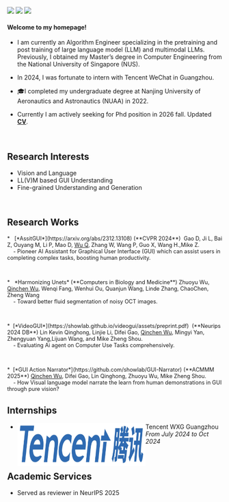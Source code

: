 [![](https://img.shields.io/badge/github-blue?logo=github)](https://github.com/frank6200db)    [![](https://img.shields.io/badge/Google_Scholar-blue?logo=google-scholar)]("https://scholar.google.com/citations?user=PcnkW94AAAAJ&hl=en")     [![](https://img.shields.io/badge/Email-red?logo=gmail&logoColor=white)](qinchen.wu62@gmail.com)

#### Welcome to my homepage! 
- I am currently an Algorithm Engineer specializing in the pretraining and post training of large language model (LLM) and multimodal LLMs. Previously, I obtained my Master’s degree in Computer Engineering from the National University of Singapore (NUS).
- In 2024, I was fortunate to intern with Tencent WeChat in Guangzhou.
- 🎓I completed my undergraduate degree at Nanjing University of Aeronautics and Astronautics (NUAA) in 2022. 

- Currently I am actively seeking for Phd position in 2026 fall. Updated [**CV**](static/assets/qinchen_wu_cv.pdf).



<br>

## Research Interests
- Vision and Language
- LL(V)M based GUI Understanding
- Fine-grained Understanding and Generation

<br>

## Research Works
<p style="font-size: 0.9em;">
*   [*AssitGUI*](https://arxiv.org/abs/2312.13108) (**CVPR 2024**)  Gao D, Ji L, Bai Z, Ouyang M, Li P, Mao D, <u>Wu Q</u>, Zhang W, Wang P, Guo X, Wang H.,Mike Z.
<br>
    - Pioneer AI Assistant for Graphical User Interface (GUI) which can assist users in completing complex tasks, boosting human productivity.
</p>
<br>

<p style="font-size: 0.9em;">
*   *Harmonizing Unets* (**Computers in Biology and Medicine**) Zhuoyu Wu, <u>Qinchen Wu</u>, Wenqi Fang, Wenhui Ou, Quanjun Wang, Linde Zhang, ChaoChen, Zheng Wang
<br>
    - Toward better fluid segmentation of noisy OCT images. 
</p>
<br>

<p style="font-size: 0.9em;">
*  [*VideoGUI*](https://showlab.github.io/videogui/assets/preprint.pdf)  (**Neurips 2024 DB**) Lin Kevin Qinghong, Linjie Li, Difei Gao, <u>Qinchen Wu</u>, Mingyi Yan, Zhengyuan Yang,Lijuan Wang, and Mike Zheng Shou.
<br>
    - Evaluating Ai agent on Computer Use Tasks comprehensively. 
</p>
<br>

<p style="font-size: 0.9em;">
*  [*GUI Action Narrator*](https://github.com/showlab/GUI-Narrator) (**ACMMM 2025**) <u>Qinchen Wu</u>, Difei Gao, Lin Qinghong, Zhuoyu Wu, Mike Zheng Shou.
<br>
    - How Visual language model narrate the learn from human demonstrations in GUI through pure vision?
</p>

## Internships

* <img align="left" src="/static/assets/img/tencent.png" width="300" height="100"/>      Tencent WXG Guangzhou    *From July 2024 to Oct 2024*

<br>

## Academic Services 
* Served as reviewer in NeurIPS 2025
